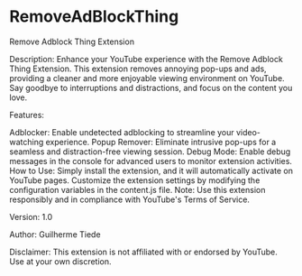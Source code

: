 # RemoveAdBlockThing
Remove Adblock Thing Extension

Description:
Enhance your YouTube experience with the Remove Adblock Thing Extension. This extension removes annoying pop-ups and ads, providing a cleaner and more enjoyable viewing environment on YouTube. Say goodbye to interruptions and distractions, and focus on the content you love.

Features:

Adblocker: Enable undetected adblocking to streamline your video-watching experience.
Popup Remover: Eliminate intrusive pop-ups for a seamless and distraction-free viewing session.
Debug Mode: Enable debug messages in the console for advanced users to monitor extension activities.
How to Use:
Simply install the extension, and it will automatically activate on YouTube pages. Customize the extension settings by modifying the configuration variables in the content.js file. Note: Use this extension responsibly and in compliance with YouTube's Terms of Service.

Version: 1.0

Author: Guilherme Tiede

Disclaimer: This extension is not affiliated with or endorsed by YouTube. Use at your own discretion.